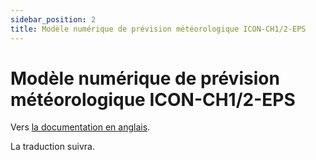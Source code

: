 ```yaml
---
sidebar_position: 2
title: Modèle numérique de prévision météorologique ICON-CH1/2-EPS
---
```


# Modèle numérique de prévision météorologique ICON-CH1/2-EPS

Vers [la documentation en anglais](https://opendatadocs.meteoswiss.ch/e-forecast-data/e2-e3-numerical-weather-forecasting-model).

La traduction suivra.
